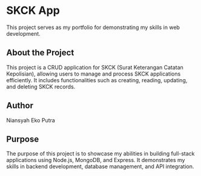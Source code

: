 # SKCK App

This project serves as my portfolio for demonstrating my skills in web development.

## About the Project

This project is a CRUD application for SKCK (Surat Keterangan Catatan Kepolisian), allowing users to manage and process SKCK applications efficiently. It includes functionalities such as creating, reading, updating, and deleting SKCK records.

## Author

Niansyah Eko Putra

## Purpose

The purpose of this project is to showcase my abilities in building full-stack applications using Node.js, MongoDB, and Express. It demonstrates my skills in backend development, database management, and API integration.

